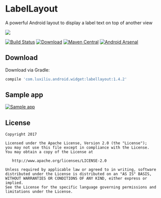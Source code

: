 LabelLayout
=======
A powerful Android layout to display a label text on top of another view

![](https://cloud.githubusercontent.com/assets/22950288/21127972/0bf4a31c-c14b-11e6-9384-666fc77653c1.gif)

[![Build Status](https://travis-ci.org/luxiliu/LabelLayout.svg?branch=develop)](https://travis-ci.org/luxiliu/LabelLayout)
[![Download](https://api.bintray.com/packages/luxiliu/maven/LabelLayout/images/download.svg)](https://bintray.com/luxiliu/maven/LabelLayout/_latestVersion)
[![Maven Central](https://maven-badges.herokuapp.com/maven-central/com.luxiliu/labellayout/badge.svg)](https://maven-badges.herokuapp.com/maven-central/com.luxiliu/labellayout)
[![Android Arsenal](https://img.shields.io/badge/Android%20Arsenal-LabelLayout-brightgreen.svg?style=flat)](http://android-arsenal.com/details/1/4779)


Download
--------
Download via Gradle:
```groovy
compile 'com.luxiliu.android.widget:labellayout:1.4.2'
```


Sample app
--------
[![Sample app](https://play.google.com/intl/en_us/badges/images/generic/en_badge_web_generic.png)](https://play.google.com/store/apps/details?id=com.luxiliu.android.sample.labellayout&utm_source=global_co&utm_medium=prtnr&utm_content=Mar2515&utm_campaign=PartBadge&pcampaignid=MKT-Other-global-all-co-prtnr-py-PartBadge-Mar2515-1)


License
--------
    Copyright 2017

    Licensed under the Apache License, Version 2.0 (the "License");
    you may not use this file except in compliance with the License.
    You may obtain a copy of the License at

       http://www.apache.org/licenses/LICENSE-2.0

    Unless required by applicable law or agreed to in writing, software
    distributed under the License is distributed on an "AS IS" BASIS,
    WITHOUT WARRANTIES OR CONDITIONS OF ANY KIND, either express or implied.
    See the License for the specific language governing permissions and
    limitations under the License.

